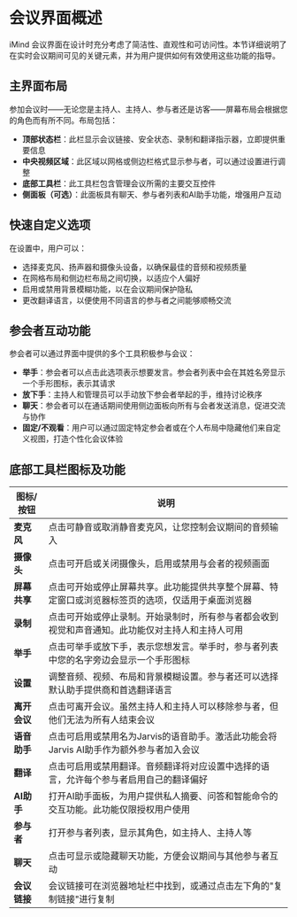 # 会议界面概述

iMind 会议界面在设计时充分考虑了简洁性、直观性和可访问性。本节详细说明了在实时会议期间可见的关键元素，并为用户提供如何有效使用这些功能的指导。

## 主界面布局

参加会议时——无论您是主持人、主持人、参与者还是访客——屏幕布局会根据您的角色而有所不同。布局包括：

- **顶部状态栏**：此栏显示会议链接、安全状态、录制和翻译指示器，立即提供重要信息
- **中央视频区域**：此区域以网格或侧边栏格式显示参与者，可以通过设置进行调整
- **底部工具栏**：此工具栏包含管理会议所需的主要交互控件
- **侧面板（可选）**：此面板具有聊天、参与者列表和AI助手功能，增强用户互动

## 快速自定义选项

在设置中，用户可以：

- 选择麦克风、扬声器和摄像头设备，以确保最佳的音频和视频质量
- 在网格布局和侧边栏布局之间切换，以适应个人偏好
- 启用或禁用背景模糊功能，以在会议期间保护隐私
- 更改翻译语言，以便使用不同语言的参与者之间能够顺畅交流

## 参会者互动功能

参会者可以通过界面中提供的多个工具积极参与会议：

- **举手**：参会者可以点击此选项表示想要发言。参会者列表中会在其姓名旁显示一个手形图标，表示其请求
- **放下手**：主持人和管理员可以手动放下参会者举起的手，维持讨论秩序
- **聊天**：参会者可以在通话期间使用侧边面板向所有与会者发送消息，促进交流与协作
- **固定/不观看**：用户可以通过固定特定参会者或在个人布局中隐藏他们来自定义视图，打造个性化会议体验

## 底部工具栏图标及功能

| 图标/按钮    | 说明                                                                                               |
| ------------ | -------------------------------------------------------------------------------------------------- |
| **麦克风**   | 点击可静音或取消静音麦克风，让您控制会议期间的音频输入                                             |
| **摄像头**   | 点击可开启或关闭摄像头，启用或禁用与会者的视频画面                                                 |
| **屏幕共享** | 点击可开始或停止屏幕共享。此功能提供共享整个屏幕、特定窗口或浏览器标签页的选项，仅适用于桌面浏览器 |
| **录制**     | 点击可开始或停止录制。开始录制时，所有参与者都会收到视觉和声音通知。此功能仅对主持人和主持人可用   |
| **举手**     | 点击可举手或放下手，表示您想发言。举手时，参与者列表中您的名字旁边会显示一个手形图标               |
| **设置**     | 调整音频、视频、布局和背景模糊设置。参与者还可以选择默认助手提供商和首选翻译语言                   |
| **离开会议** | 点击可离开会议。虽然主持人和主持人可以移除参与者，但他们无法为所有人结束会议                       |
| **语音助手** | 点击可启用或禁用名为Jarvis的语音助手。激活此功能会将Jarvis AI助手作为额外参与者加入会议            |
| **翻译**     | 点击可启用或禁用翻译。音频翻译将对应设置中选择的语言，允许每个参与者启用自己的翻译偏好             |
| **AI助手**   | 打开AI助手面板，为用户提供私人摘要、问答和智能命令的交互功能。此功能仅限授权用户使用               |
| **参与者**   | 打开参与者列表，显示其角色，如主持人、主持人等                                                     |
| **聊天**     | 点击可显示或隐藏聊天功能，方便会议期间与其他参与者互动                                             |
| **会议链接** | 会议链接可在浏览器地址栏中找到，或通过点击左下角的"复制链接"进行复制                               |
